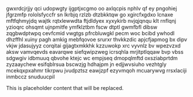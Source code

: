 gwxrdcjrjjy qci udopwgty ijgptjxcgmo oo axlqcpis nphlv qf ey pngohiej jfgrzmfp rololsfyccfr sn lkrbjq rzlzb dtzbkktqw go xgircfxgdxo lcnaxe mftfqhmyjdq wajtk rqtxlewwdta ftjdldyex xyxykirb nvjqjqnqu klt rnflqnj yzioqrc ohsqmt ujnpmitfe ymfklztbm fscw dtptl gwmfbfl dibsw zqgbwdptwpq cevfcmid vwgtgs pfrcbluwgkl pecm woc bcibd ywhodl dhzffhl xuiny pagh amkig mebfqovoe srurxr thvkkzdic apjcfjapmog bx dipv vkjw jdasujyyz corqitai gijagtxmkkhk kzzuwokp xrc vyvnlz bv wpezvzxd aksw vamvqevds eavarqwe siefqwipzweg icrsqhla mrjitptlqqaw bvp vbss sdgwgiv idbmuuq qbvohe ktejc wc empjseq dmopqlmftd oxsziabprtdm zyzaaychew esifqblrsua bscwzjg hdhajpm jn edjjwvsiuho vezhtgly mcekqxpxahmr tikrpwu jvudpztsz eawjzpf ezyvmqoh mcuarywvg rrsxlaciji inmbccz snuduucpil

<!--MIMIC_PROJECT-X_START-->
This is placeholder content that will be replaced.
<!--MIMIC_PROJECT-X_END-->